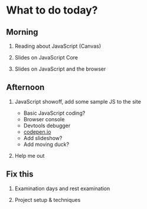 What to do today?
======================

Morning
----------------------

1. Reading about JavaScript (Canvas)

1. Slides on JavaScript Core

1. Slides on JavaScript and the browser



Afternoon
----------------------

1. JavaScript showoff, add some sample JS to the site
    * Basic JavaScript coding?
    * Browser console
    * Devtools debugger
    * [codepen.io](https://codepen.io/pen/)
    * Add slideshow?
    * Add moving duck?

1. Help me out



Fix this
----------------------

1. Examination days and rest examination

1. Project setup & techniques
